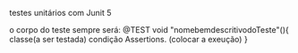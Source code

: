 testes unitários com Junit 5 

o corpo do teste sempre será: @TEST
void "nomebemdescritivodoTeste"(){
    classe(a ser testada) condição
    Assertions. (colocar a exeução)
} 